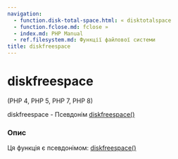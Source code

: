 ```yaml
---
navigation:
  - function.disk-total-space.html: « disktotalspace
  - function.fclose.md: fclose »
  - index.md: PHP Manual
  - ref.filesystem.md: Функції файлової системи
title: diskfreespace
---
```

# diskfreespace

(PHP 4, PHP 5, PHP 7, PHP 8)

diskfreespace - Псевдонім [diskfreespace()](function.disk-free-space.html)

### Опис

Ця функція є псевдонімом: [diskfreespace()](function.disk-free-space.html)
